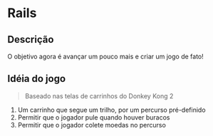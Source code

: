 # Rails

## Descrição

O objetivo agora é avançar um pouco mais e criar um jogo de fato!

## Idéia do jogo

> Baseado nas telas de carrinhos do Donkey Kong 2

1. Um carrinho que segue um trilho, por um percurso pré-definido
2. Permitir que o jogador pule quando houver buracos
3. Permitir que o jogador colete moedas no percurso
